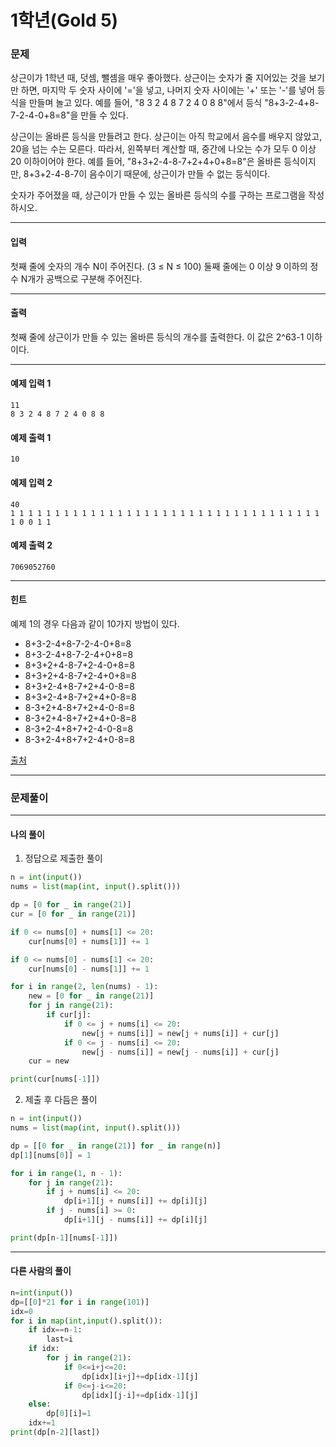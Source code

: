 # 1학년(Gold 5)

### 문제

상근이가 1학년 때, 덧셈, 뺄셈을 매우 좋아했다. 상근이는 숫자가 줄 지어있는 것을 보기만 하면, 마지막 두 숫자 사이에 '='을 넣고, 나머지 숫자 사이에는 '+' 또는 '-'를 넣어 등식을 만들며 놀고 있다. 예를 들어, "8 3 2 4 8 7 2 4 0 8 8"에서 등식 "8+3-2-4+8-7-2-4-0+8=8"을 만들 수 있다.   

상근이는 올바른 등식을 만들려고 한다. 상근이는 아직 학교에서 음수를 배우지 않았고, 20을 넘는 수는 모른다. 따라서, 왼쪽부터 계산할 때, 중간에 나오는 수가 모두 0 이상 20 이하이어야 한다. 예를 들어, "8+3+2-4-8-7+2+4+0+8=8"은 올바른 등식이지만, 8+3+2-4-8-7이 음수이기 때문에, 상근이가 만들 수 없는 등식이다.   

숫자가 주어졌을 때, 상근이가 만들 수 있는 올바른 등식의 수를 구하는 프로그램을 작성하시오.   

---

#### 입력

첫째 줄에 숫자의 개수 N이 주어진다. (3 ≤ N ≤ 100) 둘째 줄에는 0 이상 9 이하의 정수 N개가 공백으로 구분해 주어진다.   

---

#### 출력

첫째 줄에 상근이가 만들 수 있는 올바른 등식의 개수를 출력한다. 이 값은 2^63-1 이하이다.   

---

#### 예제 입력 1
~~~
11
8 3 2 4 8 7 2 4 0 8 8
~~~

#### 예제 출력 1
~~~
10
~~~

#### 예제 입력 2
~~~
40
1 1 1 1 1 1 1 1 1 1 1 1 1 1 1 1 1 1 1 1 1 1 1 1 1 1 1 1 1 1 1 1 1 1 1 1 0 0 1 1
~~~

#### 예제 출력 2
~~~
7069052760
~~~

---

#### 힌트

예제 1의 경우 다음과 같이 10가지 방법이 있다.

* 8+3-2-4+8-7-2-4-0+8=8
* 8+3-2-4+8-7-2-4+0+8=8
* 8+3+2+4-8-7+2-4-0+8=8
* 8+3+2+4-8-7+2-4+0+8=8
* 8+3+2-4+8-7+2+4-0-8=8
* 8+3+2-4+8-7+2+4+0-8=8
* 8-3+2+4-8+7+2+4-0-8=8
* 8-3+2+4-8+7+2+4+0-8=8
* 8-3+2-4+8+7+2-4-0-8=8
* 8-3+2-4+8+7+2-4+0-8=8

[출처](https://www.acmicpc.net/problem/5557)

---

### 문제풀이

  

---

#### 나의 풀이

1. 정답으로 제출한 풀이

~~~python
n = int(input())
nums = list(map(int, input().split()))

dp = [0 for _ in range(21)]
cur = [0 for _ in range(21)]

if 0 <= nums[0] + nums[1] <= 20:
    cur[nums[0] + nums[1]] += 1

if 0 <= nums[0] - nums[1] <= 20:
    cur[nums[0] - nums[1]] += 1

for i in range(2, len(nums) - 1):
    new = [0 for _ in range(21)]
    for j in range(21):
        if cur[j]:
            if 0 <= j + nums[i] <= 20:
                new[j + nums[i]] = new[j + nums[i]] + cur[j]
            if 0 <= j - nums[i] <= 20:
                new[j - nums[i]] = new[j - nums[i]] + cur[j]
    cur = new

print(cur[nums[-1]])
~~~

2. 제출 후 다듬은 풀이

~~~python
n = int(input())
nums = list(map(int, input().split()))

dp = [[0 for _ in range(21)] for _ in range(n)]
dp[1][nums[0]] = 1

for i in range(1, n - 1):
    for j in range(21):
        if j + nums[i] <= 20:
            dp[i+1][j + nums[i]] += dp[i][j]
        if j - nums[i] >= 0:
            dp[i+1][j - nums[i]] += dp[i][j]

print(dp[n-1][nums[-1]])
~~~

---

#### 다른 사람의 풀이

~~~python
n=int(input())
dp=[[0]*21 for i in range(101)]
idx=0
for i in map(int,input().split()):
    if idx==n-1:
        last=i
    if idx:
        for j in range(21):
            if 0<=i+j<=20:
                dp[idx][i+j]+=dp[idx-1][j]
            if 0<=j-i<=20:
                dp[idx][j-i]+=dp[idx-1][j]
    else:
        dp[0][i]=1
    idx+=1
print(dp[n-2][last])
~~~
